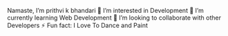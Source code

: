 
 Namaste, I’m prithvi k bhandari
 👀 I’m interested in Development
 🌱 I’m currently learning Web Development
 💞️ I’m looking to collaborate with other Developers
 ⚡ Fun fact: I Love To Dance and Paint

<!---
prithvikbhandari/prithvikbhandari is a ✨ special ✨ repository because its `README.md` (this file) appears on your GitHub profile.
You can click the Preview link to take a look at your changes.
--->
